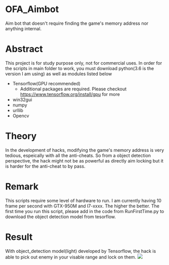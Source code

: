 # OFA_Aimbot
Aim bot that doesn't require finding the game's memory address nor anything internal.

# Abstract
This project is for study purpose only, not for commercial uses. 
In order for the scripts in main folder to work, you must download python(3.6 is the version I am using) as well as modules listed below
  * Tensorflow(GPU recommended)
    * Additional packages are required. Please checkout https://www.tensorflow.org/install/gpu for more
  * win32gui
  * numpy
  * urllib
  * Opencv

# Theory
In the development of hacks, modifying the game's memory address is very tedious, espeically with all the anti-cheats. So from a object detection perspective, the hack might not be as powerful as directly aim locking but it is harder for the anti-cheat to by pass. 

# Remark
This scripts require some level of hardware to run. I am currently having 10 frame per second with GTX-950M and I7-xxxx. The higher the better. The first time you run this script, please add in the code from RunFirstTime.py to download the object detection model from tesorflow.

# Result
With object_detection model(light) developed by Tensorflow, the hack is able to pick out enemy in your visable range and lock on them.
![](OFA.gif)
